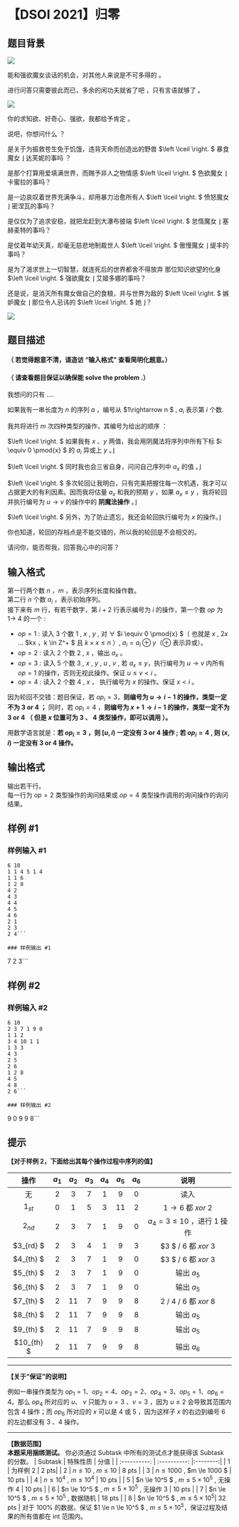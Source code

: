 # 【DSOI 2021】归零

## 题目背景

![](https://img-blog.csdnimg.cn/20201202201332449.png?x-oss-process=image)

能和强欲魔女谈话的机会，对其他人来说是不可多得的 。

进行问答只需要彼此而已，多余的闲功夫就省了吧 ，只有言语就够了 。

![](https://img-blog.csdnimg.cn/20201202200411570.png?x-oss-process=image)

你的求知欲、好奇心、强欲，我都给予肯定 。

说吧，你想问什么 ？

是关于为振救苍生免于饥饿，违背天命而创造出的野兽 $\left \lceil \right. $ 暴食魔女 $\left. \right \rfloor$ 达芙妮的事吗 ？

是那个打算用爱填满世界，而赐予非人之物情感 $\left \lceil \right. $ 色欲魔女 $\left. \right \rfloor$ 卡蜜拉的事吗？

是一边哀叹着世界充满争斗，却用暴力治愈所有人 $\left \lceil \right. $ 愤怒魔女 $\left. \right \rfloor$ 密涅瓦的事吗？

是仅仅为了追求安稳，就把龙赶到大瀑布彼端 $\left \lceil \right. $ 怠惰魔女 $\left. \right \rfloor$ 塞赫麦特的事吗？

是仗着年幼天真，却毫无慈悲地制裁世人 $\left \lceil \right. $ 傲慢魔女 $\left. \right \rfloor$ 缇丰的事吗？

是为了渴求世上一切智慧，就连死后的世界都舍不得放弃 那位知识欲望的化身 $\left \lceil \right. $ 强欲魔女 $\left. \right \rfloor$ 艾姬多娜的事吗？

还是说，是消灭所有魔女做自己的食粮，并与世界为敌的 $\left \lceil \right. $ 嫉妒魔女 $\left. \right \rfloor$ 那位令人忌讳的 $\left \lceil \right. $ 她 $\left. \right \rfloor$？

![](https://img-blog.csdnimg.cn/20201202200421879.png?x-oss-process=image)

## 题目描述

#### （ **若觉得题意不清，请造访 “输入格式” 查看简明化题意。**）

#### （ **请查看题目保证以确保能 solve the problem .**）

我想问的只有 ....

如果我有一串长度为 $n$ 的序列 $a$ ，编号从 $1\rightarrow n $ , $a_i$ 表示第 $i$ 个数.

我共将进行 $m$ 次四种类型的操作，其编号为给出的顺序 ：

$\left \lceil \right. $ 如果我有 $x$ 、$y$ 两值，我会用阴魔法将序列中所有下标 $i \equiv 0 \pmod{x} $ 的 $a_i$  异或上 $y$ 。$\left. \right \rfloor$

$\left \lceil \right. $ 同时我也会三省自身，问问自己序列中 $a_x$ 的值 。$\left. \right \rfloor$

$\left \lceil \right. $ 多次轮回让我明白，只有完美把握住每一次机遇，我才可以占据更大的有利因素。因而我将估量 $a_x$ 和我的预期 $y$ ，如果 $a_x \le y$ ，我将轮回并执行编号为 $u \rightarrow v$ 的操作中的 **阴魔法操作** 。$\left. \right \rfloor$

$\left \lceil \right. $ 另外，为了防止遗忘，我还会轮回执行编号为 $x$ 的操作。$\left. \right \rfloor$

你也知道，轮回的存档点是不能交错的，所以我的轮回是不会相交的。

请问你，能否帮我，回答我心中的问答？


## 输入格式

第一行两个数 $n$ ，$m$ ，表示序列长度和操作数。\
第二行 $n$ 个数 $a_i$ ，表示初始序列。\
接下来有 $m$ 行，有若干数字，第 $i + 2$ 行表示编号为 $i$ 的操作，第一个数 $op$ 为 $1 \rightarrow$ 4 的一个 :
- $op = 1$ : 读入 3 个数 $1$ , $x$ , $y$ , 对 $\forall$ $i \equiv 0 \pmod{x} $（ 也就是 $x$ , $2x$ … $kx $，$k \in  Z^+ $ 且 $k \times x \le n$ ）, $a_i = a_i \oplus y$（$\oplus$ 表示异或）。
- $op = 2$ : 读入 2 个数 $2$ , $x$ ，输出 $a_x$ 。
- $op = 3$ : 读入 5 个数 $3$ , $x$ , $y$ , $u$ , $v$  , 若 $a_x \le y$，执行编号为 $u \rightarrow v$  内所有 $op = 1$ 的操作，否则无视此操作。保证 $u \le v < i$ 。
- $op = 4$ : 读入 2 个数 $4$ , $x$ ， 执行编号为 $x$ 的操作。保证 $x < i$ 。
 
 因为轮回不交错：题目保证，若 $op_i = 3$，**则编号为 $u\rightarrow i-1$ 的操作，类型一定不为 $3$ or $4$ ；** 同时，若 $op_i = 4$ ，**则编号为 $x+1\rightarrow i-1$ 的操作，类型一定不为 $3$ or $4$ （ 但是 $x$ 位置可为 $3$ 、 $4$ 类型操作，即可以调用 ）。** 
 
 用数学语言就是：**若 $op_i = 3$ ，则 $[u , i)$ 一定没有 $3$ or $4$ 操作 ; 若 $op_i = 4$ , 则 $(x, i)$ 一定没有 $3$ or $4$ 操作。**

## 输出格式

输出若干行。\
每一行为 $op=2$ 类型操作的询问结果或 $op = 4$ 类型操作调用的询问操作的询问结果。

## 样例 #1

### 样例输入 #1
```
6 10
1 1 4 5 1 4
1 1 6
1 2 8
4 2
4 3
4 4
4 5 
4 6
2 1
2 3
2 4```

### 样例输出 #1

```
7
2
3```

## 样例 #2

### 样例输入 #2
```
6 10
2 3 7 1 9 0
1 1 2
3 4 10 1 1
1 3 3
4 3
2 5
2 6
1 2 8
4 5
4 8
2 6```

### 样例输出 #2

```
9
0
9
9
8```

## 提示

**【对于样例 2，下面给出其每个操作过程中序列的值】**

|操作| $a_1$ | $a_2$ | $a_3$ | $a_4$ | $a_5$ | $a_6$ | 说明 |
| :-----------: | :-----------: | :-----------: | :-----------: | :-----------: | :-----------: | :-----------: |:----------:|
| 无 | 2 | 3 | 7 | 1 | 9 | 0 | 读入 |
| $1_{st}$ | 0 | 1 | 5 | 3 | 11 |  2  | $1\rightarrow6$ 都 $xor$ $2$|
| $2_{nd}$ | 2 | 3 | 7 | 1 | 9 | 0  | $a_4 = 3 \le 10$ ，进行 $1$ 操作|
| $3_{rd} $ | 2 | 3 | 4 | 1 | 9 | 3  |$3 $ $/$ $6$ 都 $xor$ 3|
| $4_{th} $ | 2 | 3 | 7 | 1 | 9 | 0  |$3 $ $/$ $6$ 都 $xor$ 3|
| $5_{th} $ | 2 | 3 | 7 | 1 | 9 | 0 | 输出 $a_5$|
| $6_{th} $ | 2 | 3 | 7 | 1 | 9 | 0 | 输出 $a_5$ |
| $7_{th} $ | 2 | 11 | 7 | 9 | 9 | 8  | $2$ $/$ $4$ $/$ $6$ 都 $xor$ $8$|
| $8_{th} $ | 2 | 11 | 7 | 9 | 9 | 8  | 输出 $a_5$ |
| $9_{th} $ | 2 | 11 | 7 | 9 | 9 | 8 | 输出 $a_5$|
| $10_{th} $ | 2 | 11 | 7 | 9 | 9 | 8 | 输出 $a_6$ |

------------

**【关于“保证”的说明】**

例如一串操作类型为 $op_1  = 1$、$op_2 = 4$、$op_3 = 2$、$op_4 = 3$、$op_5 = 1$、$op_6=4$。那么 $op_4$ 所对应的 $u$、 $v$ 只能为 $u = 3$ 、$v = 3$ ，因为 $u \le 2$ 会导致其范围内包含 $4$ 操作；而 $op_6$ 所对应的  $x$ 可以是 $4$ 或 $5$ ，因为这样子 $x$ 的右边到编号 $6$ 的左边都没有 $3$ 、$4$ 操作。

------------

 **【数据范围】**\
**本题采用捆绑测试。** 你必须通过 Subtask 中所有的测试点才能获得该 Subtask 的分数。
| Subtask | 特殊性质 | 分值 |
| :----------: | :----------: |:--------:|
| 1 | 为样例 $2$ | 2 pts|
| 2 | $n \le 10$ , $m \le 10$ | 8 pts |
| 3 | $n \le 1000$ , $m \le 1000 $ | 10 pts |
| 4 | $n \le 10^4$ , $m \le 10^4$ | 10 pts |
| 5 | $n \le 10^5 $ , $m \le 5 \times 10^5$ , 无操作 $4$ | 10 pts |
| 6 | $n \le 10^5 $ , $m \le 5 \times 10^5$ , 无操作 $3$ | 10 pts |
| 7 | $n \le 10^5 $ , $m \le 5 \times 10^5$ , 数据随机 | 18 pts |
| 8 | $n \le 10^5 $ , $m \le 5 \times 10^5$| 32 pts |
对于 $100\%$ 的数据，保证 $1 \le n \le 10^5 $ , $m \le 5 \times 10^5$，保证过程及结果的所有值都在 int 范围内。
